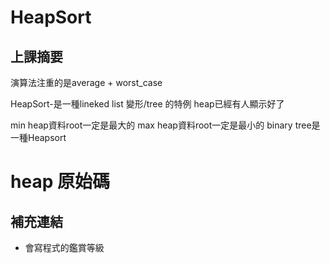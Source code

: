 # HeapSort
上課摘要
--
演算法注重的是average + worst_case

HeapSort-是一種lineked list 變形/tree 的特例
heap已經有人顯示好了

min heap資料root一定是最大的
max heap資料root一定是最小的
binary tree是一種Heapsort

# heap 原始碼


## 補充連結
* 會寫程式的鑑賞等級


#

